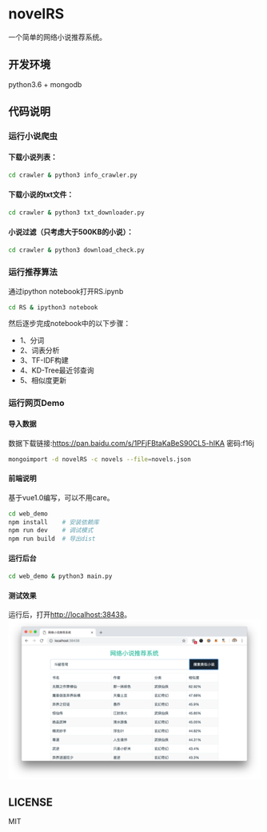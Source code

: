# novelRS
一个简单的网络小说推荐系统。

## 开发环境
python3.6 + mongodb

## 代码说明
### 运行小说爬虫
#### 下载小说列表：
```bash
cd crawler & python3 info_crawler.py
```
#### 下载小说的txt文件：
```bash
cd crawler & python3 txt_downloader.py
```
#### 小说过滤（只考虑大于500KB的小说）：
```bash
cd crawler & python3 download_check.py
```

### 运行推荐算法
通过ipython notebook打开RS.ipynb
```bash
cd RS & ipython3 notebook
```
然后逐步完成notebook中的以下步骤：
- 1、分词
- 2、词表分析
- 3、TF-IDF构建
- 4、KD-Tree最近邻查询
- 5、相似度更新

### 运行网页Demo
#### 导入数据
数据下载链接:https://pan.baidu.com/s/1PFjFBtaKaBeS90CL5-hIKA  密码:f16j
``` sh
mongoimport -d novelRS -c novels --file=novels.json
```

#### 前端说明
基于vue1.0编写，可以不用care。
``` sh
cd web_demo
npm install    # 安装依赖库
npm run dev    # 调试模式
npm run build  # 导出dist

```

#### 运行后台
```bash
cd web_demo & python3 main.py
```

#### 测试效果
运行后，打开[http://localhost:38438](http://localhost:38438)。
![](screenshot.png)

## LICENSE
MIT
